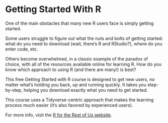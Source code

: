 # Getting Started With R

One of the main obstacles that many new R users face is simply getting started.

Some users struggle to figure out what the nuts and bolts of getting started: what do you need to download (wait, there’s R and RStudio?), where do you enter code, etc.

Others become overwhelmed, in a classic example of the paradox of choice, with all of the resources available online for learning R. How do you know which approach to using R (and there are many!) is best?

This free Getting Started with R course is designed to get new users, no matter what’s holding you back, up and running quickly. It takes you step-by-step, helping you download exactly what you need to get started.

This course uses a Tidyverse-centric approach that makes the learning process much easier (it’s also favored by experienced users).

For more info, visit the [R for the Rest of Us website](https://rfortherestofus.com/courses/getting-started/).